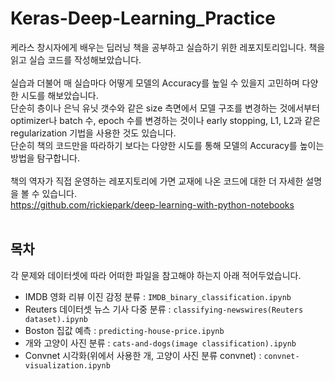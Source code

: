 # **Keras-Deep-Learning_Practice**
케라스 창시자에게 배우는 딥러닝 책을 공부하고 실습하기 위한 레포지토리입니다. 책을 읽고 실습 코드를 작성해보았습니다.</br></br>
실습과 더불어 매 실습마다 어떻게 모델의 Accuracy를 높일 수 있을지 고민하며 다양한 시도를 해보았습니다.</br>
단순히 층이나 은닉 유닛 갯수와 같은 size 측면에서 모델 구조를 변경하는 것에서부터 optimizer나 batch 수, epoch 수를 변경하는 것이나 early stopping, L1, L2과 같은 regularization 기법을 사용한 것도 있습니다.</br>
단순히 책의 코드만을 따라하기 보다는 다양한 시도를 통해 모델의 Accuracy를 높이는 방법을 탐구합니다.</br></br>
책의 역자가 직접 운영하는 레포지토리에 가면 교재에 나온 코드에 대한 더 자세한 설명을 볼 수 있습니다.  
https://github.com/rickiepark/deep-learning-with-python-notebooks
</br></br>
## **목차**
각 문제와 데이터셋에 따라 어떠한 파일을 참고해야 하는지 아래 적어두었습니다.
- IMDB 영화 리뷰 이진 감정 분류 : `IMDB_binary_classification.ipynb`
- Reuters 데이터셋 뉴스 기사 다중 분류 : `classifying-newswires(Reuters dataset).ipynb`
- Boston 집값 예측 : `predicting-house-price.ipynb`
- 개와 고양이 사진 분류 : `cats-and-dogs(image classification).ipynb`
- Convnet 시각화(위에서 사용한 개, 고양이 사진 분류 convnet) : `convnet-visualization.ipynb` 